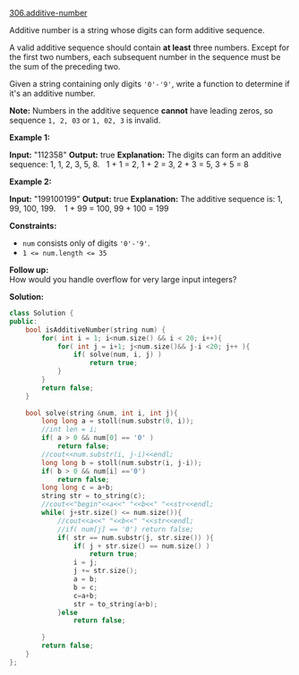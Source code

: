 [306.additive-number](https://leetcode.com/problems/additive-number/)  

Additive number is a string whose digits can form additive sequence.

A valid additive sequence should contain **at least** three numbers. Except for the first two numbers, each subsequent number in the sequence must be the sum of the preceding two.

Given a string containing only digits `'0'-'9'`, write a function to determine if it's an additive number.

**Note:** Numbers in the additive sequence **cannot** have leading zeros, so sequence `1, 2, 03` or `1, 02, 3` is invalid.

**Example 1:**

**Input:** "112358"
**Output:** true
**Explanation:** The digits can form an additive sequence: 1, 1, 2, 3, 5, 8. 
             1 + 1 = 2, 1 + 2 = 3, 2 + 3 = 5, 3 + 5 = 8

**Example 2:**

**Input:** "199100199"
**Output:** true
**Explanation:** The additive sequence is: 1, 99, 100, 199. 
             1 + 99 = 100, 99 + 100 = 199

**Constraints:**

*   `num` consists only of digits `'0'-'9'`.
*   `1 <= num.length <= 35`

**Follow up:**  
How would you handle overflow for very large input integers?  



**Solution:**  

```cpp
class Solution {
public:
    bool isAdditiveNumber(string num) {
        for( int i = 1; i<num.size() && i < 20; i++){
            for( int j = i+1; j<num.size()&& j-i <20; j++ ){
                if( solve(num, i, j) )
                    return true;
            }
        }
        return false;
    }
    
    bool solve(string &num, int i, int j){
        long long a = stoll(num.substr(0, i));
        //int len = i;
        if( a > 0 && num[0] == '0' )
            return false;
        //cout<<num.substr(i, j-i)<<endl;
        long long b = stoll(num.substr(i, j-i));
        if( b > 0 && num[i] =='0')
            return false;
        long long c = a+b;
        string str = to_string(c);
        //cout<<"begin"<<a<<" "<<b<<" "<<str<<endl;
        while( j+str.size() <= num.size()){
            //cout<<a<<" "<<b<<" "<<str<<endl;
            //if( num[j] == '0') return false;
            if( str == num.substr(j, str.size()) ){
                if( j + str.size() == num.size() )
                    return true;
                i = j;
                j += str.size();
                a = b;
                b = c;
                c=a+b;
                str = to_string(a+b);
            }else
                return false;
            
        }
        return false;
    }
};
```
      